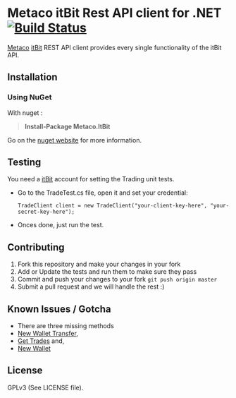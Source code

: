 # Metaco itBit Rest API client for .NET [![Build Status](https://travis-ci.org/MetacoSA/metaco-itbit-client.svg?branch=master)](https://travis-ci.org/MetacoSA/metaco-itbit-client)

[Metaco](https://metaco.com) [itBit](https://www.itbit.com) REST API client provides every single functionality of the itBit API.

Installation
----------------------------------------------

### Using NuGet

With nuget :
> **Install-Package Metaco.ItBit** 

Go on the [nuget website](https://www.nuget.org/packages/Metaco.ItBit/) for more information.


Testing
----------------------------------------------
You need a [itBit](https://exchange.itbit.com/signup) account for setting the Trading unit tests.

* Go to the TradeTest.cs file, open it and set your credential:

    ```
    TradeClient client = new TradeClient("your-client-key-here", "your-secret-key-here");
    ```

* Onces done, just run the test.

Contributing
----------------------------------------------
1. Fork this repository and make your changes in your fork
2. Add or Update the tests and run them to make sure they pass
3. Commit and push your changes to your fork `git push origin master`
4. Submit a pull request and we will handle the rest :)

Known Issues / Gotcha
----------------------------------------------
- There are three missing methods
 - [New Wallet Transfer](https://api.itbit.com/docs#trading-new-wallet-transfer),
 - [Get Trades](https://api.itbit.com/docs#trading-get-trades) and,
 - [New Wallet](https://api.itbit.com/docs#trading-new-wallet)


License
----------------------------------------------
GPLv3 (See LICENSE file).
